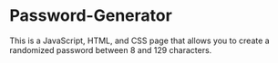 # Password-Generator
This is a JavaScript, HTML, and CSS page that allows you to create a randomized password between 8 and 129 characters. 
